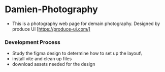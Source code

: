 # Damien-Photography

- This is a photography web page for demain photography. Designed by produce UI [https://produce-ui.com/]

### Development Process

- Study the figma design to determine how to set up the layout\
- install vite and clean up files
- download assets needed for the design
